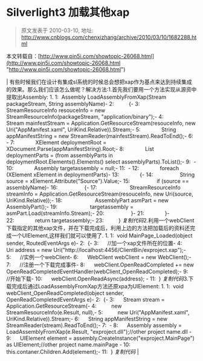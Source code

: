 # Silverlight3 加载其他xap 
> 原文发表于 2010-03-10, 地址: http://www.cnblogs.com/chenxizhang/archive/2010/03/10/1682288.html 


本文转载自：[http://www.pin5i.com/showtopic-26068.html](http://www.pin5i.com/showtopic-26068.html "http://www.pin5i.com/showtopic-26068.html")

     

|    有些时候我们在设计有集成sl系统的时候总会想把xap作为基点来达到持续集成的效果。那么我们应该怎么做呢？解决方法:1.首先我们要用一个方法实现从源资中提取出Assembly:   1. 1:  Assembly LoadAssemblyFromXap(Stream packageStream, String assemblyName)- 2:          {- 3:              StreamResourceInfo resouceInfo = new StreamResourceInfo(packageStream, "application/binary");- 4:              Stream mainfestStream = Application.GetResourceStream(resouceInfo, new Uri("AppManifest.xaml", UriKind.Relative)).Stream;- 5:              String appManifestString = new StreamReader(mainfestStream).ReadToEnd();- 6:  - 7:              XElement deploymentRoot = XDocument.Parse(appManifestString).Root;- 8:              List<XElement> deploymentParts = (from assemblyParts in deploymentRoot.Elements().Elements() select assemblyParts).ToList();- 9:  - 10:              Assembly targetassembly = null;- 11:  - 12:              foreach (XElement xElement in deploymentParts)- 13:              {- 14:                  String source = xElement.Attribute("Source").Value;- 15:                  if (source == assemblyName)- 16:                  {- 17:                      StreamResourceInfo streamInfo = Application.GetResourceStream(resouceInfo, new Uri(source, UriKind.Relative));- 18:                      AssemblyPart asmPart = new AssemblyPart();- 19:                      targetassembly = asmPart.Load(streamInfo.Stream);- 20:                  }- 21:              }- 22:              return targetassembly;- 23:          }
*复制代码*2.利用一个webClient下载指定的其他xap文件，并在下载完成后，利用上边的方法把加载后的资料还完成一个UIElement,这样我们就可以使用了.   1. 1:  void MainPage\_Loaded(object sender, RoutedEventArgs e)- 2:  {- 3:      //加一个xap文件所在的位置- 4:      Uri address = new Uri("http://localhost:4456/ClientBin/exproject.xap");- 5:      //实例一个webClient- 6:      WebClient webClient = new WebClient();- 7:      //注册一个下载完成事件- 8:      webClient.OpenReadCompleted += new OpenReadCompletedEventHandler(webClient\_OpenReadCompleted);- 9:    //开始下载- 10:      webClient.OpenReadAsync(address); - 11:  }
*复制代码*3.下载完成后通过LoadAssemblyFromXap方法还原xpa为UIElement:   1. 1:  void webClient\_OpenReadCompleted(object sender, OpenReadCompletedEventArgs e)- 2:  {- 3:      Stream stream = Application.GetResourceStream(- 4:          new StreamResourceInfo(e.Result, null),- 5:          new Uri("AppManifest.xaml", UriKind.Relative)).Stream;- 6:      String appManifestString = new StreamReader(stream).ReadToEnd();- 7:  - 8:      Assembly assembly = LoadAssemblyFromXap(e.Result, "exproject.dll");//other project name.dll - 9:      UIElement element = assembly.CreateInstance("exproject.MainPage") as UIElement;//other project name.mainPage - 10:      this.contaner.Children.Add(element);- 11:  }
*复制代码* |

